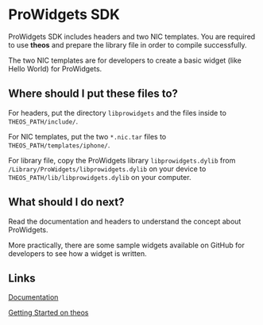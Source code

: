 # ProWidgets SDK

ProWidgets SDK includes headers and two NIC templates. You are required to use **theos** and prepare the library file in order to compile successfully.

The two NIC templates are for developers to create a basic widget (like Hello World) for ProWidgets.

## Where should I put these files to?

For headers, put the directory `libprowidgets` and the files inside to `THEOS_PATH/include/`.

For NIC templates, put the two `*.nic.tar` files to `THEOS_PATH/templates/iphone/`.

For library file, copy the ProWidgets library `libprowidgets.dylib` from `/Library/ProWidgets/libprowidgets.dylib` on your device to `THEOS_PATH/lib/libprowidgets.dylib` on your computer.

## What should I do next?

Read the documentation and headers to understand the concept about ProWidgets.

More practically, there are some sample widgets available on GitHub for developers to see how a widget is written.

## Links

[Documentation](http://prowidgets.net/doc/)

[Getting Started on theos](http://iphonedevwiki.net/index.php/Theos/Getting_Started)